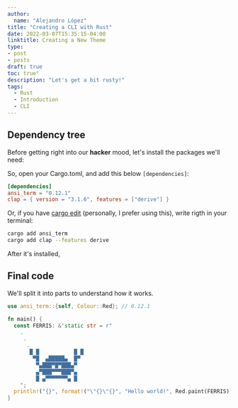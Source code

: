 ```yaml
---
author:
  name: "Alejandro López"
title: "Creating a CLI with Rust"
date: 2022-03-07T15:35:15-04:00
linktitle: Creating a New Theme
type:
- post
- posts
draft: true
toc: true"
description: "Let's get a bit rusty!"
tags:
  - Rust
  - Introduction
  - CLI
---
```


## Dependency tree
Before getting right into our **hacker** mood,
let's install the packages we'll need:

So, open your Cargo.toml, and add this below ``[dependencies]``:
```Toml
[dependencies]
ansi_term = "0.12.1"
clap = { version = "3.1.6", features = ["derive"] }
```
Or, if you have [cargo edit](https://github.com/killercup/cargo-edit) (personally, I prefer using this), write rigth in your terminal:



```Bash
cargo add ansi_term 
cargo add clap --features derive
```
After it's installed, 
## Final code
We'll split it into parts to understand how it works.

```Rust
use ansi_term::{self, Colour::Red}; // 0.12.1

fn main() {
  const FERRIS: &'static str = r"
    .
     .
      .
       █ █           █ █
        ▀█  ▄█████▄  █▀
         ▀▄███▀█▀███▄▀ 
         ▄▀███▀▀▀███▀▄ 
         █ ▄▀▀▀▀▀▀▀▄ █
    ";
  println!("{}", format!("\"{}\"{}", "Hello world!", Red.paint(FERRIS)));
}
```

